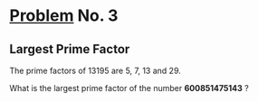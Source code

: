 # [Problem](https://projecteuler.net/problem=3) No. 3
## Largest Prime Factor

The prime factors of 13195 are 5, 7, 13 and 29.

What is the largest prime factor of the number **600851475143** ?
